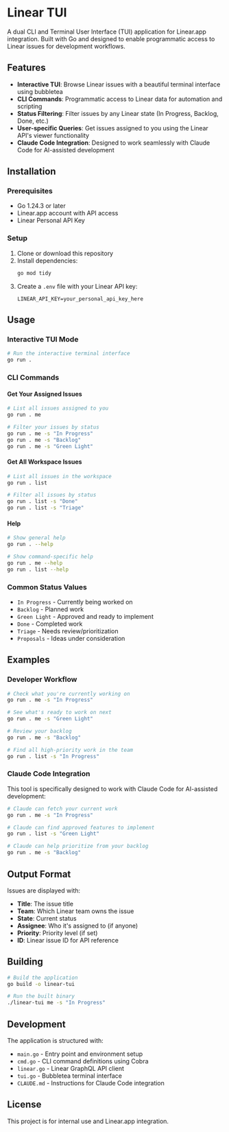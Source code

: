 # Linear TUI

A dual CLI and Terminal User Interface (TUI) application for Linear.app integration. Built with Go and designed to enable programmatic access to Linear issues for development workflows.

## Features

- **Interactive TUI**: Browse Linear issues with a beautiful terminal interface using bubbletea
- **CLI Commands**: Programmatic access to Linear data for automation and scripting
- **Status Filtering**: Filter issues by any Linear state (In Progress, Backlog, Done, etc.)
- **User-specific Queries**: Get issues assigned to you using the Linear API's viewer functionality
- **Claude Code Integration**: Designed to work seamlessly with Claude Code for AI-assisted development

## Installation

### Prerequisites
- Go 1.24.3 or later
- Linear.app account with API access
- Linear Personal API Key

### Setup

1. Clone or download this repository
2. Install dependencies:
   ```bash
   go mod tidy
   ```
3. Create a `.env` file with your Linear API key:
   ```
   LINEAR_API_KEY=your_personal_api_key_here
   ```

## Usage

### Interactive TUI Mode
```bash
# Run the interactive terminal interface
go run .
```

### CLI Commands

#### Get Your Assigned Issues
```bash
# List all issues assigned to you
go run . me

# Filter your issues by status
go run . me -s "In Progress"
go run . me -s "Backlog"
go run . me -s "Green Light"
```

#### Get All Workspace Issues
```bash
# List all issues in the workspace
go run . list

# Filter all issues by status
go run . list -s "Done"
go run . list -s "Triage"
```

#### Help
```bash
# Show general help
go run . --help

# Show command-specific help
go run . me --help
go run . list --help
```

### Common Status Values
- `In Progress` - Currently being worked on
- `Backlog` - Planned work
- `Green Light` - Approved and ready to implement
- `Done` - Completed work
- `Triage` - Needs review/prioritization
- `Proposals` - Ideas under consideration

## Examples

### Developer Workflow
```bash
# Check what you're currently working on
go run . me -s "In Progress"

# See what's ready to work on next
go run . me -s "Green Light"

# Review your backlog
go run . me -s "Backlog"

# Find all high-priority work in the team
go run . list -s "In Progress"
```

### Claude Code Integration
This tool is specifically designed to work with Claude Code for AI-assisted development:

```bash
# Claude can fetch your current work
go run . me -s "In Progress"

# Claude can find approved features to implement
go run . list -s "Green Light" 

# Claude can help prioritize from your backlog
go run . me -s "Backlog"
```

## Output Format

Issues are displayed with:
- **Title**: The issue title
- **Team**: Which Linear team owns the issue
- **State**: Current status
- **Assignee**: Who it's assigned to (if anyone)
- **Priority**: Priority level (if set)
- **ID**: Linear issue ID for API reference

## Building

```bash
# Build the application
go build -o linear-tui

# Run the built binary
./linear-tui me -s "In Progress"
```

## Development

The application is structured with:
- `main.go` - Entry point and environment setup
- `cmd.go` - CLI command definitions using Cobra
- `linear.go` - Linear GraphQL API client
- `tui.go` - Bubbletea terminal interface
- `CLAUDE.md` - Instructions for Claude Code integration

## License

This project is for internal use and Linear.app integration.